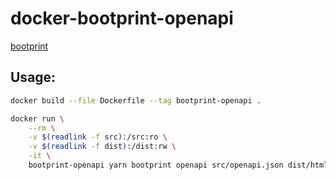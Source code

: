 # docker-bootprint-openapi

[bootprint](https://github.com/bootprint/bootprint)

## Usage:
```bash
docker build --file Dockerfile --tag bootprint-openapi .

docker run \
    --rm \
    -v $(readlink -f src):/src:ro \
    -v $(readlink -f dist):/dist:rw \
    -it \
    bootprint-openapi yarn bootprint openapi src/openapi.json dist/html
```
